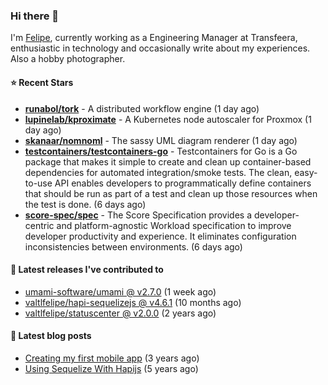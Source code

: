 ### Hi there 👋

I'm [Felipe](https://felipe.im), currently working as a Engineering Manager at Transfeera, enthusiastic in technology and occasionally write about my experiences. Also a hobby photographer.

#### ⭐ Recent Stars
- **[runabol/tork](https://github.com/runabol/tork)** - A distributed workflow engine (1 day ago)
- **[lupinelab/kproximate](https://github.com/lupinelab/kproximate)** - A Kubernetes node autoscaler for Proxmox (1 day ago)
- **[skanaar/nomnoml](https://github.com/skanaar/nomnoml)** - The sassy UML diagram renderer (1 day ago)
- **[testcontainers/testcontainers-go](https://github.com/testcontainers/testcontainers-go)** - Testcontainers for Go is a Go package that makes it simple to create and clean up container-based dependencies for automated integration/smoke tests. The clean, easy-to-use API enables developers to programmatically define containers that should be run as part of a test and clean up those resources when the test is done. (6 days ago)
- **[score-spec/spec](https://github.com/score-spec/spec)** - The Score Specification provides a developer-centric and platform-agnostic Workload specification to improve developer productivity and experience. It eliminates configuration inconsistencies between environments. (6 days ago)

#### 🚀 Latest releases I've contributed to


- [umami-software/umami @ v2.7.0](https://github.com/umami-software/umami/releases/tag/v2.7.0) (1 week ago)
- [valtlfelipe/hapi-sequelizejs @ v4.6.1](https://github.com/valtlfelipe/hapi-sequelizejs/releases/tag/v4.6.1) (10 months ago)
- [valtlfelipe/statuscenter @ v2.0.0](https://github.com/valtlfelipe/statuscenter/releases/tag/v2.0.0) (2 years ago)

#### 📄 Latest blog posts
- [Creating my first mobile app](https://felipe.im/posts/creating-my-first-mobile-app/) (3 years ago)
- [Using Sequelize With Hapijs](https://felipe.im/posts/using-sequelize-with-hapijs/) (5 years ago)